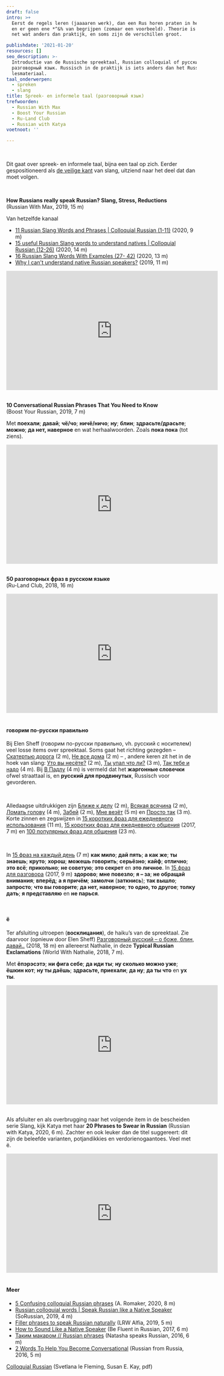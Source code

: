 ```yaml
---
draft: false
intro: >+
  Eerst de regels leren (jaaaaren werk), dan een Rus horen praten in het echt,
  en er geen ene *^&% van begrijpen (zomaar een voorbeeld). Theorie is altijd
  net wat anders dan praktijk, en soms zijn de verschillen groot. 

publishdate: '2021-01-20'
resources: []
seo_description: >-
  Introductie van de Russische spreektaal, Russian colloquial of русский
  разговорный язык. Russisch in de praktijk is iets anders dan het Russisch in
  lesmateriaal. 
taal_onderwerpen:
  - spreken
  - slang
title: Spreek- en informele taal (разговорный язык)
trefwoorden:
  - Russian With Max
  - Boost Your Russian
  - Ru-Land Club
  - Russian with Katya
voetnoot: ''

---
```


<br/>

Dit gaat over spreek- en informele taal, bijna een taal op zich. Eerder gespositioneerd als [de veilige kant](https://rusland1.nl/taal/20200802-roesski-sleng/) van slang, uitziend naar het deel dat dan moet volgen.




<br/>

**How Russians really speak Russian? Slang, Stress, Reductions**<br/>
(Russian With Max, 2019, 15 m)



Van hetzelfde kanaal

- [11 Russian Slang Words and Phrases | Colloquial Russian (1-11)](https://youtu.be/XZg6CE8-TQA) (2020, 9 m) 
- [15 useful Russian Slang words to understand natives | Colloquial Russian (12-26)](https://youtu.be/eRC-DEW2MAs) (2020, 14 m) 
- [16 Russian Slang Words With Examples (27- 42)](https://youtu.be/4VR6Zi5EA4I) (2020, 13 m)
- [Why I can't understand native Russian speakers?](https://youtu.be/RDduhBAxWjo) (2019, 11 m)


<iframe width="560" height="315" src="https://www.youtube.com/embed/2Zar4F79c4s" frameborder="0" allow="accelerometer; autoplay; clipboard-write; encrypted-media; gyroscope; picture-in-picture" allowfullscreen></iframe> 

 <br/>

<br/>



**10 Conversational Russian Phrases That You Need to Know**<br/>
(Boost Your Russian, 2019, 7 m)



Met **поехали**; **давай**; **чё/чо**; **ничё/ничо**; **ну**; **блин**; **здрасьте/драсьте**; **можно**; **да нет, наверное** en wat herhaalwoorden. Zoals **пока пока** (tot ziens).


<iframe width="560" height="315" src="https://www.youtube.com/embed/vPWd7fidDyk" frameborder="0" allow="accelerometer; autoplay; clipboard-write; encrypted-media; gyroscope; picture-in-picture" allowfullscreen></iframe>

  <br/>

<br/>



**50 разговорных фраз в русском языке**<br/>
(Ru-Land Club, 2018, 16 m)
 

 <iframe width="560" height="315" src="https://www.youtube.com/embed/b_q8L5pgYek" frameborder="0" allow="accelerometer; autoplay; clipboard-write; encrypted-media; gyroscope; picture-in-picture" allowfullscreen></iframe>

<br/>

<br/>



#### говорим по-русски правильно

Bij Elen Sheff (говорим по-русски правильно, vh. русский с носителем) veel losse items over spreektaal. Soms gaat het richting gezegden – [Скатертью дорога](https://youtu.be/wRAwrb7LOLM) (2 m), [Не все дома](https://youtu.be/YkDyeYRXahg) (2 m) – , andere keren zit het in de hoek van slang: [Уто вы несёте?](https://youtu.be/3IPcF2E8VfE) (2 m), [Ты упал что ли?](https://youtu.be/_wHbwLsdnjg) (3 m), [Так тебе и надо](https://youtu.be/kTnJYp1Igvg) (4 m).  Bij [В Падлу](https://youtu.be/D9sacwwoMI0) (4 m) is vermeld dat het **жаргонные словечки** ofwel straattaal is, en **русский для продвинутых**, Russisch voor gevorderen.

<br/>

Alledaagse uitdrukkigen zijn [Ближе к делу](https://youtu.be/I5_vAaUXM00) (2 m), [Всякая всячина](https://youtu.be/9EE_rEuYTe0) (2 m), [Ломать голову](https://youtu.be/qqDLkc2l7AQ) (4 m), [Забей](https://youtu.be/VitYf7GZsuk) (2 m), [Мне везёт](https://youtu.be/6aVPOkxEc8I) (5 m) en [Просто так](https://youtu.be/aCvdDAK-QNE) (3 m). Korte zinnen en zegswijzen in [15 коротких фраз для ежедневного использования](https://youtu.be/eLvuifDHKbg) (11 m), [15 коротких фраз для ежедневного общения](https://youtu.be/BfN8R9pGqo0) (2017, 7 m) en [100 популярных фраз для общения](https://www.youtube.com/watch?v=61yWjrvTVZs) (23 m).

<br/>

In [15 фраз на каждый день](https://youtu.be/WnQ27SVA7Do) (7 m) **как мило**; **дай пять**; **а как же**; **ты знаешь**; **круто**; **хорош**; **можешь говорить**; **серьёзно**; **кайф**; **отлично**; **это всё**; **прикольно**; **не советую**; **это секрет** en **это личное**. In [15 фраз для разговора](https://youtu.be/-cGpEaQ56S0) (2017, 9 m) **здорово**; **мне повезло**; **я – за**; **не обращай внимания**; **вперёд**; **а я причём**; **замолчи** (**заткнись**); **так вышло**; **запросто**; **что вы говорите**; **да нет, наверное**; **то одно, то другое**; **толку дать**; **я представляю** en **не парься**.

 <br/>

#### ё

Ter afsluiting uitroepen (**восклицания**), de haiku’s van de spreektaal. Zie daarvoor (opnieuw door Elen Sheff) [Разговорный русский – о боже, блин, давай..](https://youtu.be/Ipqm5zSAbGM) (2018, 18 m) en allereerst Nathalie, in deze **Typical Russian Exclamations** (World With Nathalie, 2018, 7 m).

Met **ёпэрэсэтэ**; **ни фига себе**; **да иди ты**; **ну сколько можно уже**; **ёшкин кот**; **ну ты даёшь**; **здрасьте, приехали**; **да ну**; **да ты что** en  **ух ты**.


<iframe width="560" height="315" src="https://www.youtube.com/embed/XpK691sSigI" frameborder="0" allow="accelerometer; autoplay; clipboard-write; encrypted-media; gyroscope; picture-in-picture" allowfullscreen></iframe>

 <br/>

 <br/>

Als afsluiter en als overbrugging naar het volgende item in de bescheiden serie Slang, kijk Katya met haar **20 Phrases to Swear in Russian** (Russian with Katya, 2020, 6 m). Zachter en ook leuker dan de titel suggereert: dit zijn de beleefde varianten, potjandikkies en verdorienogaantoes. Veel met ё.


<iframe width="560" height="315" src="https://www.youtube.com/embed/mRkK2w-boXA" frameborder="0" allow="accelerometer; autoplay; clipboard-write; encrypted-media; gyroscope; picture-in-picture" allowfullscreen></iframe>

 <br/>
 <br/>

#### Meer



- [5 Confusing colloquial Russian phrases](https://youtu.be/F-ZMd2Bm9lk) (A. Romaker, 2020, 8 m)
- [Russian colloquial words | Speak Russian like a Native Speaker](https://youtu.be/dJKUVaz1YWA) (SoRussian, 2019, 4 m)
- [Filler phrases to speak Russian naturally](https://youtu.be/Hucqg-gxKP8) (LRW Alfia, 2019, 5 m)
- [How to Sound Like a Native Speaker](https://youtu.be/IsUMOXK0ap4) (Be Fluent in Russian, 2017, 6 m)
- [Таким макаром // Russian phrases](https://youtu.be/eVZZQGgBt00) (Natasha speaks Russian, 2016, 6 m) 
- [2 Words To Help You Become Conversational](https://www.youtube.com/watch?v=IuqYTA1nFbA) (Russian from Russia, 2016, 5 m)



 [Colloquial Russian](https://d15ormzb35khq6.cloudfront.net/Colloquial%20Russian%202.pdf) (Svetlana le Fleming, Susan E. Kay, pdf)



 